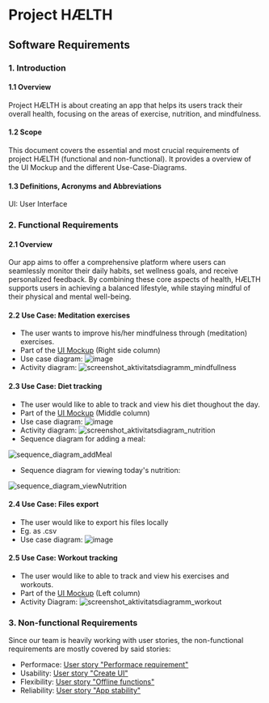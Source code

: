 # Project HÆLTH
## Software Requirements

### 1. Introduction

#### 1.1 Overview
Project HÆLTH is about creating an app that helps its users track their overall health, focusing on the areas of exercise, nutrition, and mindfulness.

#### 1.2 Scope
This document covers the essential and most crucial requirements of project HÆLTH (functional and non-functional). It provides a overview of the UI Mockup and the different Use-Case-Diagrams.

#### 1.3 Definitions, Acronyms and Abbreviations
UI: User Interface

### 2. Functional Requirements

#### 2.1 Overview
Our app aims to offer a comprehensive platform where users can seamlessly monitor their daily habits, set wellness goals, and receive personalized feedback. By combining these core aspects of health, HÆLTH supports users in achieving a balanced lifestyle, while staying mindful of their physical and mental well-being.

#### 2.2 Use Case: Meditation exercises
- The user wants to improve his/her mindfulness through (meditation) exercises.
- Part of the [UI Mockup](https://github.com/ldcdorn/haelth/blob/main/doc/ui_mockup.fig) (Right side column)
- Use case diagram: ![image](https://github.com/user-attachments/assets/5d74702f-3f3b-4157-a539-b2890fc027dc)
- Activity diagram: ![screenshot_aktivitatsdiagramm_mindfullness](https://github.com/user-attachments/assets/a786e8f1-9b2c-40b7-8137-fa66496c7d5f)

#### 2.3 Use Case: Diet tracking
- The user would like to able to track and view his diet thoughout the day.
- Part of the [UI Mockup](https://github.com/ldcdorn/haelth/blob/main/doc/ui_mockup.fig) (Middle column)
- Use case diagram: ![image](https://github.com/user-attachments/assets/66c6c042-3ac8-45be-a852-2639b8b28137)
- Activity diagram: ![screenshot_aktivitatsdiagram_nutrition](https://github.com/user-attachments/assets/b10a9897-0dda-4621-b270-767cf089326b)
- Sequence diagram for adding a meal:

![sequence_diagram_addMeal](https://github.com/user-attachments/assets/fc01d358-8f64-4f9b-bb74-09f4788ed9ce)
- Sequence diagram for viewing today's nutrition:

![sequence_diagram_viewNutrition](https://github.com/user-attachments/assets/6efea154-47c3-4c01-b593-54b08bb165ac)

#### 2.4 Use Case: Files export
- The user would like to export his files locally
- Eg. as .csv
- Use case diagram: ![image](https://github.com/user-attachments/assets/d726d248-7e46-46d8-81b0-1665a89eb4d1)

#### 2.5 Use Case: Workout tracking
- The user would like to able to track and view his exercises and workouts.
- Part of the [UI Mockup](https://github.com/ldcdorn/haelth/blob/main/doc/ui_mockup.fig) (Left column)
- Activity Diagram: ![screenshot_aktivitatsdiagramm_workout](https://github.com/user-attachments/assets/5d12d1b4-f274-4d66-b858-e22f54f5bee5)
  
### 3. Non-functional Requirements
Since our team is heavily working with user stories, the non-functional requirements are mostly covered by said stories:  
- Performace: [User story "Performace requirement"](https://github.com/ldcdorn/haelth/issues/24)
- Usability: [User story "Create UI"](https://github.com/ldcdorn/haelth/issues/6)
- Flexibility: [User story "Offline functions"](https://github.com/ldcdorn/haelth/issues/25)
- Reliability: [User story "App stability"](https://github.com/ldcdorn/haelth/issues/26)


